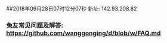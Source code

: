 ##2018年09月28日07时12分07秒 新址: 142.93.208.82
### 兔友常见问题及解答: https://github.com/wanggonging/d/blob/w/FAQ.md
